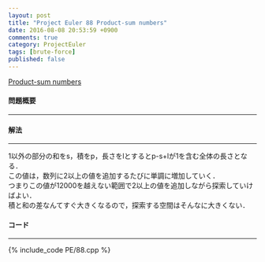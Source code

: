```yaml
---
layout: post
title: "Project Euler 88 Product-sum numbers"
date: 2016-08-08 20:53:59 +0900
comments: true
category: ProjectEuler
tags: [brute-force]
published: false
---
```


[Product-sum numbers](https://projecteuler.net/problem=88)

#### 問題概要

****

#### 解法

****

1以外の部分の和をs，積をp，長さをlとするとp-s+lが1を含む全体の長さとなる．  
この値は，数列に2以上の値を追加するたびに単調に増加していく．  
つまりこの値が12000を越えない範囲で2以上の値を追加しながら探索していけばよい．  
積と和の差なんてすぐ大きくなるので，探索する空間はそんなに大きくない．

#### コード

****

{% include_code PE/88.cpp %}
